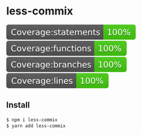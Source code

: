 # less-commix

![statements](./static/badges/badge-statements.svg)
![functions](./static/badges/badge-functions.svg)
![branches](./static/badges/badge-branches.svg)
![lines](./static/badges/badge-lines.svg)

## Install

```
$ npm i less-commix
$ yarn add less-commix
```
